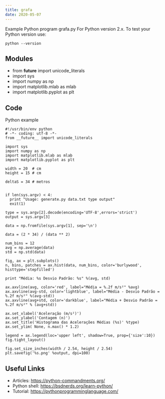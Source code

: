 ```yaml
---
title: grafa
date: 2020-05-07
---
```

Example Python program grafa.py
For Python version 2.x.
To test your Python version use:

    python --version

## Modules

* from __future__ import unicode_literals
* import sys
* import numpy as np
* import matplotlib.mlab as mlab
* import matplotlib.pyplot as plt

## Code

Python example

    #!/usr/bin/env python
    # -*- coding: utf-8 -*-
    from __future__ import unicode_literals
    
    import sys
    import numpy as np
    import matplotlib.mlab as mlab
    import matplotlib.pyplot as plt
    
    width = 20  # cm
    height = 15 # cm
    
    deltaS = 34 # metros
    
    
    if len(sys.argv) < 4:
      print "Usage: generate.py data.txt type output"
      exit(1)
    
    type = sys.argv[2].decode(encoding='UTF-8',errors='strict')
    output = sys.argv[3]
    
    data = np.fromfile(sys.argv[1], sep='\n')
    
    data = (2 * 34) / (data ** 2)
    
    num_bins = 12
    avg = np.average(data)
    std = np.std(data)
    
    fig, ax = plt.subplots()
    n, bins, patches = ax.hist(data, num_bins, color='burlywood', histtype='stepfilled')
    
    print "Média: %s Desvio Padrão: %s" %(avg, std)
    
    ax.axvline(avg, color='red', label="Média = %.2f m/s²" %avg)
    ax.axvline(avg-std, color='lightblue', label="Média - Desvio Padrão = %.2f m/s²" %(avg-std))
    ax.axvline(avg+std, color='darkblue', label="Média + Desvio Padrão = %.2f m/s²" % (avg+std))
    
    ax.set_xlabel('Aceleração (m/s²)')
    ax.set_ylabel('Contagem (n)')
    ax.set_title('Histograma das Acelerações Médias (%s)' %type)
    ax.set_ylim( None, n.max() * 1.2)
    
    legend = ax.legend(loc='upper left', shadow=True, prop={'size':10})
    fig.tight_layout()
    
    fig.set_size_inches(width / 2.54, height / 2.54)
    plt.savefig('%s.png' %output, dpi=100)

## Useful Links

- Articles: https://python-commandments.org/
- Python shell: https://bsdnerds.org/learn-python/
- Tutorial: https://pythonprogramminglanguage.com/
